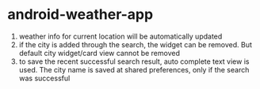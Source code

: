 # android-weather-app
1. weather info for current location will be automatically updated
2. if the city is added through the search, the widget can be removed. But default city widget/card view cannot be removed
3. to save the recent successful search result, auto complete text view is used. The city name is saved at shared preferences, only if the search was successful
